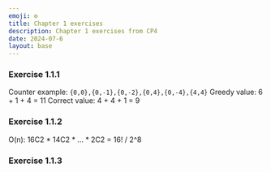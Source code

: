 ```yaml
---
emoji: ⚙️
title: Chapter 1 exercises
description: Chapter 1 exercises from CP4
date: 2024-07-6
layout: base
---
```


### Exercise 1.1.1

Counter example: `{0,0},{0,-1},{0,-2},{0,4},{0,-4},{4,4}`
Greedy value: 6 + 1 + 4 = 11
Correct value: 4 + 4 + 1 = 9

### Exercise 1.1.2

O(n): 16C2 * 14C2 * ... * 2C2 = 16! / 2^8

### Exercise 1.1.3


